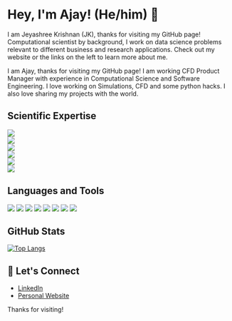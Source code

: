 # Hey, I'm Ajay! (He/him)  👋

I am Jeyashree Krishnan (JK), thanks for visiting my GitHub page! Computational scientist by background, I work on data science problems relevant to different business and research applications. Check out my website or the links on the left to learn more about me.

I am Ajay, thanks for visiting my GitHub page! I am working CFD Product Manager with experience in Computational Science and Software Engineering.
I love working on Simulations, CFD and some python hacks. I also love sharing my projects with the world.

<!--- expertise --->
## Scientific Expertise

![](https://img.shields.io/badge/CFD-blue)    
![](https://img.shields.io/badge/Numerical-Simulations-blue)    
![](https://img.shields.io/badge/Finite%20Element-Methods-blue)     
![](https://img.shields.io/badge/Finite%20Volume-Methods-blue)    
![](https://img.shields.io/badge/Higher--Order-Methods-blue)     
![](https://img.shields.io/badge/Adaptive-Meshing-blue)     
 
<!---- skills ---->
## Languages and Tools

![](https://img.shields.io/badge/Linux-blue) ![](https://img.shields.io/badge/Bash-blue) ![](https://img.shields.io/badge/C++-blue)
![](https://img.shields.io/badge/Python-blue) ![](https://img.shields.io/badge/Git-blue) ![](https://img.shields.io/badge/HTML-blue) ![](https://img.shields.io/badge/Javascript-blue) ![](https://img.shields.io/badge/MPI-blue) 

<!--- some stats --->
## GitHub Stats

<!--- 
![Jeyashree's GitHub stats](https://github-readme-stats.vercel.app/api?username=krishnanj&count_private=true&show_icons=true&theme=radical&include_all_commits=true)
--->

[![Top Langs](https://github-readme-stats.vercel.app/api/top-langs/?username=krishnanj&langs_count=10&layout=compact&count_private=true&show_icons=true&theme=radical&include_all_commits=true)](https://github.com/anuraghazra/github-readme-stats)

## 💬 Let's Connect
- [LinkedIn](https://www.linkedin.com/in/ajaymandyam/)
- [Personal Website](www.armandyam.github.io)

Thanks for visiting!
